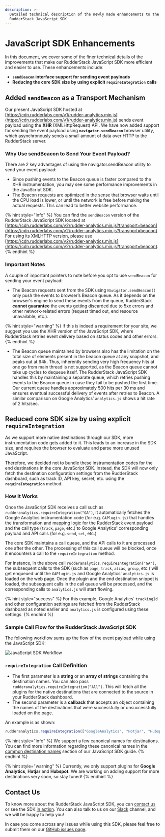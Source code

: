 ```yaml
---
description: >-
  Detailed technical description of the newly made enhancements to the
  RudderStack JavaScript SDK
---
```


# JavaScript SDK Enhancements

In this document, we cover some of the finer technical details of the improvements that make our RudderStack JavaScript SDK more efficient and easier to use. These enhancements include:

* **`sendBeacon` interface support for sending event payloads**
* **Reducing the core SDK size by using explicit `requireIntegration` calls**

## Added `sendBeacon` as a Transport Mechanism

Our present JavaScript SDK hosted at [https://cdn.rudderlabs.com/v1/rudder-analytics.min.js](https://cdn.rudderlabs.com/v1/rudder-analytics.min.js) sends event payload using the **XHR** \(XMLHttpRequest\) API. We have now added support for sending the event payload using **`navigator.sendBeacon`** browser utility, which asynchronously sends a small amount of data over HTTP to the RudderStack server.

### Why Use sendBeacon to Send Your Event Payload?

There are 2 key advantages of using the navigator.sendBeacon utility to send your event payload:

* Since pushing events to the Beacon queue is faster compared to the XHR instrumentation, you may see some performance improvements in the JavaScript SDK. 
* The Beacon requests are optimized in the sense that browser waits until the CPU load is lower, or until the network is free before making the actual requests. This can lead to better website performance.

{% hint style="info" %}
You can find the `sendBeacon` version of the RudderStack JavaScript SDK located at [https://cdn.rudderlabs.com/v2/rudder-analytics.min.js?transport=beacon](https://cdn.rudderlabs.com/v2/rudder-analytics.min.js?transport=beacon). For using its XMLHTTP version, please use [https://cdn.rudderlabs.com/v2/rudder-analytics.min.js](https://cdn.rudderlabs.com/v2/rudder-analytics.min.js?transport=beacon). 
{% endhint %}

### Important Notes

A couple of important pointers to note before you opt to use `sendBeacon` for sending your event payload:

* The Beacon requests sent from the SDK using `Navigator.sendBeacon()` only push the events to browser’s Beacon queue. As it depends on the browser's engine to send these events from the queue, RudderStack **cannot guarantee** the events getting discarded due to 5xx errors and other network-related errors \(request timed out, end resource unavailable, etc.\). 

{% hint style="warning" %}
If this is indeed a requirement for your site, we suggest you use the XHR version of the JavaScript SDK, where RudderStack retries event delivery based on status codes and other errors.
{% endhint %}

* The Beacon queue maintained by browsers also has the limitation on the total size of elements present in the beacon queue at any snapshot, and peaks out at 64k. Thus, inherently sending very high frequency hits at one go from main thread is not supported, as the Beacon queue cannot take up cycles to dequeue itself.   The RudderStack JavaScript SDK handles this by maintaining a separate queue, which retries pushing events to the Beacon queue in case they fail to be pushed the first time. Our current queue handles approximately 500 hits per 30 ms and ensures eventual successful delivery of events after retries to Beacon. A similar comparison on Google Analytics’ `analytics.js` shows a hit rate of 2 hits/sec.

## Reduced core SDK size by using explicit `requireIntegration`

As we support more native destinations through our SDK, more instrumentation code gets added to it. This leads to an increase in the SDK size, and requires the browser to evaluate and parse more unused JavaScript.

Therefore, we decided not to bundle these instrumentation codes for the end destinations in the core JavaScript SDK. Instead, the SDK will now only fetch the destination configuration settings from the RudderStack dashboard, such as track ID, API key, secret, etc. using the **`requireIntegration`** method.

### How It Works

Once the JavaScript SDK receives a call such as `rudderanalytics.requireIntegration("GA")`,  it automatically fetches the Google Analytics instrumentation code \(for e.g. `GAPlugin.js`\) that handles the transformation and mapping logic for the RudderStack event payload and the call type \(`track`, `page`, etc.\) to Google Analytics' corresponding payload and API calls \(for e.g. `send`, `set`, etc.\)

The core SDK maintains a call queue, and the API calls to it are processed one after the other. The processing of this call queue will be blocked, once it encounters a call to the `requireIntegration` method.

For instance, in the above call `rudderanalytics.requireIntegration("GA")`, the subsequent calls to the SDK \(such as `page`, `track`, `alias`, `group`, etc.\) will get enqueued until the `GAPlugin.js` and Google Analytics' `analytics.js` is loaded on the web page. Once the plugin and the end destination snippet is loaded, the subsequent calls in the call queue will be processed, and the corresponding calls to `analytics.js` will start flowing.

{% hint style="success" %}
For this example, Google Analytics' `trackingId` and other configuration settings are fetched from the RudderStack dashboard as noted earlier and `analytics.js` is configured using these settings.
{% endhint %}

### Sample Call Flow for the RudderStack JavaScript SDK

The following workflow sums up the flow of the event payload while using the JavaScript SDK:

![JavaScript SDK Workflow](../../../.gitbook/assets/js-sdk-workflow.png)

### `requireIntegration` Call Definition

* The first parameter is a **string** or an **array of strings** containing the destination names. You can also pass `rudderanalytics.requireIntegration(“All”)`. This will fetch all the plugins for the native destinations that are connected to the source in your RudderStack dashboard.
* The second parameter is a **callback** that accepts an object containing the names of the destinations that were successfully or unsuccessfully loaded on the page.

An example is as shown:

```javascript
rudderanalytics.requireIntegration(["GoogleAnalytics", "Hotjar", "Hubspot"], function(object){console.log(JSON.stringify(object))})
```

{% hint style="info" %}
We support a few canonical names for destinations. You can find more information regarding these canonical names in the [common destination names](https://docs.rudderstack.com/rudderstack-sdk-integration-guides/rudderstack-javascript-sdk#4-2-common-destination-names) section of our JavaScript SDK guide.
{% endhint %}

{% hint style="warning" %}
Currently, we only support plugins for **Google Analytics**, **Hotjar** and **Hubspot**. We are working on adding support for more destinations very soon, so stay tuned!
{% endhint %}

## Contact Us

To know more about the RudderStack JavaScript SDK, you can [contact us](mailto:%20docs@rudderstack.com) or see the SDK [in action](https://rudderstack.com/request-a-demo). You can also talk to us on our [Slack](https://resources.rudderstack.com/join-rudderstack-slack) channel, and we will be happy to help you!

In case you come across any issues while using this SDK, please feel free to submit them on our [GitHub issues page](https://github.com/rudderlabs/rudder-sdk-js/issues).


